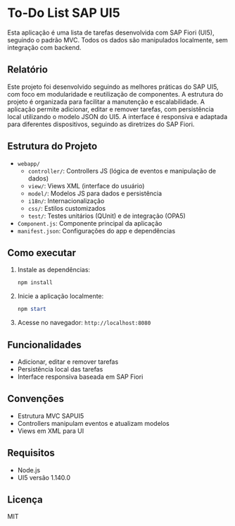
# To-Do List SAP UI5

Esta aplicação é uma lista de tarefas desenvolvida com SAP Fiori (UI5), seguindo o padrão MVC. Todos os dados são manipulados localmente, sem integração com backend.

## Relatório
Este projeto foi desenvolvido seguindo as melhores práticas do SAP UI5, com foco em modularidade e reutilização de componentes. A estrutura do projeto é organizada para facilitar a manutenção e escalabilidade. A aplicação permite adicionar, editar e remover tarefas, com persistência local utilizando o modelo JSON do UI5. A interface é responsiva e adaptada para diferentes dispositivos, seguindo as diretrizes do SAP Fiori.

## Estrutura do Projeto
- `webapp/`
    - `controller/`: Controllers JS (lógica de eventos e manipulação de dados)
    - `view/`: Views XML (interface do usuário)
    - `model/`: Modelos JS para dados e persistência
    - `i18n/`: Internacionalização
    - `css/`: Estilos customizados
    - `test/`: Testes unitários (QUnit) e de integração (OPA5)
- `Component.js`: Componente principal da aplicação
- `manifest.json`: Configurações do app e dependências

## Como executar
1. Instale as dependências:
     ```powershell
     npm install
     ```
2. Inicie a aplicação localmente:
     ```powershell
     npm start
     ```
3. Acesse no navegador: `http://localhost:8080`

## Funcionalidades
- Adicionar, editar e remover tarefas
- Persistência local das tarefas
- Interface responsiva baseada em SAP Fiori

## Convenções
- Estrutura MVC SAPUI5
- Controllers manipulam eventos e atualizam modelos
- Views em XML para UI

## Requisitos
- Node.js
- UI5 versão 1.140.0

## Licença
MIT

